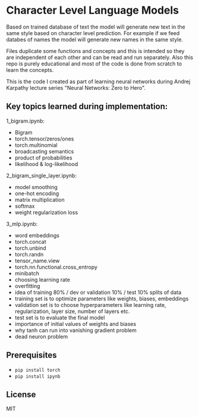# **Character Level Language Models**

Based on trained database of text the model will generate new text in the same style based on character level prediction. For example if we feed databes of names the model will generate new names in the same style. 

Files duplicate some functions and concepts and this is intended so they are independent of each other and can be read and run separately. Also this repo is purely educational and most of the code is done from scratch to learn the concepts.

This is the code I created as part of learning neural networks during Andrej Karpathy lecture series "Neural Networks: Zero to Hero".

## Key topics learned during implementation:

1_bigram.ipynb:
- Bigram
- torch.tensor/zeros/ones
- torch.multinomial
- broadcasting semantics
- product of probabilities
- likelihood & log-likelihood

2_bigram_single_layer.ipynb:
- model smoothing
- one-hot encoding
- matrix multiplication
- softmax
- weight regularization loss

3_mlp.ipynb:
- word embeddings
- torch.concat
- torch.unbind
- torch.randn
- tensor_name.view
- torch.nn.functional.cross_entropy
- minibatch
- choosing learning rate
- overfitting
- idea of training 80% / dev or validation 10% / test 10% splits of data
- training set is to optimize parameters like weights, biases, embeddings
- validation set is to choose hyperparameters like learning rate, regularization, layer size, number of layers etc.
- test set is to evaluate the final model
- importance of initial values of weights and biases
- why tanh can run into vanishing gradient problem
- dead neuron problem

## Prerequisites

- `pip install torch`
- `pip install ipynb`

## License
MIT
